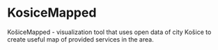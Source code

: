 # KosiceMapped

KošiceMapped - visualization tool that uses open data of city Košice to create useful map of provided services in the area.

